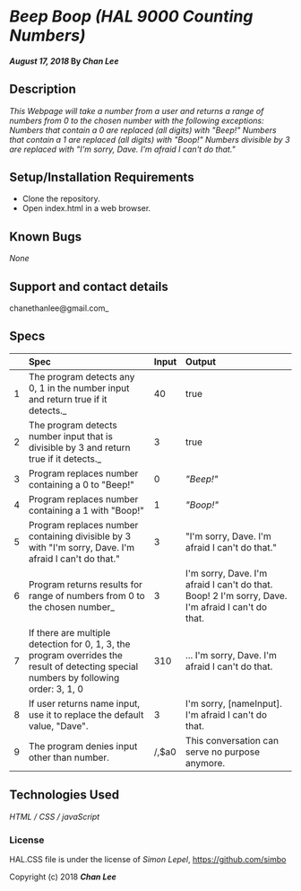 # _Beep Boop (HAL 9000 Counting Numbers)_

#### _August 17, 2018_  By _**Chan Lee**_

## Description

_This Webpage will take a number from a user and returns a range of numbers from 0 to the chosen number with the following exceptions:
Numbers that contain a 0 are replaced (all digits) with "Beep!"
Numbers that contain a 1 are replaced (all digits) with "Boop!"
Numbers divisible by 3 are replaced with "I'm sorry, Dave. I'm afraid I can't do that."_

## Setup/Installation Requirements

* Clone the repository.
* Open index.html in a web browser.

## Known Bugs

_None_

## Support and contact details

chanethanlee@gmail.com_

## Specs

| | Spec | Input | Output |
| :-------------     | :-------------     | :------------- | :------------- |
| 1 |The program detects any 0, 1 in the number input and return true if it detects._  | 40 | true |
| 2 |The program detects number input that is divisible by 3 and return true if it detects._  | 3 | true |
| 3 | Program replaces number containing a 0 to "Beep!"  | 0 | _"Beep!"_ |
| 4 | Program replaces number containing a 1 with "Boop!" | 1 | _"Boop!"_ |
| 5 | Program replaces number containing divisible by 3 with "I'm sorry, Dave. I'm afraid I can't do that." | 3 | "I'm sorry, Dave. I'm afraid I can't do that." |
| 6 | Program returns results for range of numbers from 0 to the chosen number_ | 3 | I'm sorry, Dave. I'm afraid I can't do that. Boop! 2 I'm sorry, Dave. I'm afraid I can't do that. |
| 7 | If there are multiple detection for 0, 1, 3, the program overrides the result of detecting special numbers by following order: 3, 1, 0 | 310 | ... I'm sorry, Dave. I'm afraid I can't do that. |
| 8 | If user returns name input, use it to replace the default value, "Dave". | 3 | I'm sorry, [nameInput]. I'm afraid I can't do that. |
| 9 | The program denies input other than number. | /,$a0 | This conversation can serve no purpose anymore. |

## Technologies Used

_HTML / CSS / javaScript_

### License

HAL.CSS file is under the license of _Simon Lepel_, https://github.com/simbo

Copyright (c) 2018 **_Chan Lee_**
